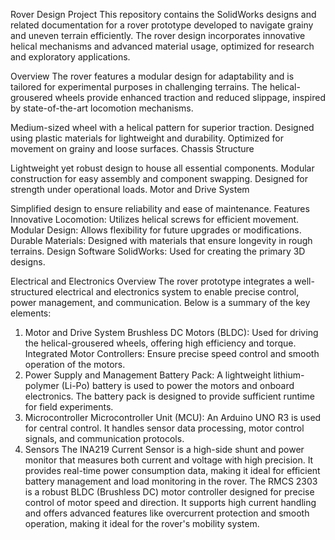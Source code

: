 Rover Design Project
This repository contains the SolidWorks designs and related documentation for a rover prototype developed to navigate grainy and uneven terrain efficiently. The rover design incorporates innovative helical mechanisms and advanced material usage, optimized for research and exploratory applications.

Overview
The rover features a modular design for adaptability and is tailored for experimental purposes in challenging terrains. The helical-grousered wheels provide enhanced traction and reduced slippage, inspired by state-of-the-art locomotion mechanisms.

Medium-sized wheel with a helical pattern for superior traction.
Designed using plastic materials for lightweight and durability.
Optimized for movement on grainy and loose surfaces.
Chassis Structure

Lightweight yet robust design to house all essential components.
Modular construction for easy assembly and component swapping.
Designed for strength under operational loads.
Motor and Drive System

Simplified design to ensure reliability and ease of maintenance.
Features
Innovative Locomotion: Utilizes helical screws for efficient movement.
Modular Design: Allows flexibility for future upgrades or modifications.
Durable Materials: Designed with materials that ensure longevity in rough terrains.
Design Software
SolidWorks: Used for creating the primary 3D designs.







Electrical and Electronics Overview
The rover prototype integrates a well-structured electrical and electronics system to enable precise control, power management, and communication. Below is a summary of the key elements:

1. Motor and Drive System
Brushless DC Motors (BLDC): Used for driving the helical-grousered wheels, offering high efficiency and torque.
Integrated Motor Controllers: Ensure precise speed control and smooth operation of the motors.
2. Power Supply and Management
Battery Pack: A lightweight lithium-polymer (Li-Po) battery is used to power the motors and onboard electronics. The battery pack is designed to provide sufficient runtime for field experiments.
3. Microcontroller
Microcontroller Unit (MCU): An Arduino UNO R3 is used for central control. It handles sensor data processing, motor control signals, and communication protocols.
4. Sensors
The INA219 Current Sensor is a high-side shunt and power monitor that measures both current and voltage with high precision. It provides real-time power consumption data, making it ideal for efficient battery management and load monitoring in the rover.
The RMCS 2303 is a robust BLDC (Brushless DC) motor controller designed for precise control of motor speed and direction. It supports high current handling and offers advanced features like overcurrent protection and smooth operation, making it ideal for the rover's mobility system.
